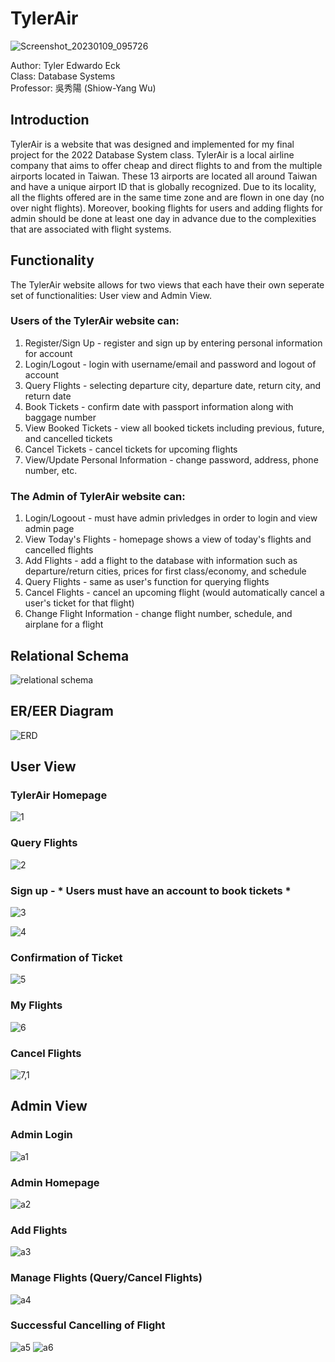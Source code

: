 # TylerAir   

![Screenshot_20230109_095726](https://github.com/Tylereck81/TylerAir/assets/68008817/cf1d4aef-055c-4a61-b3f9-24a8035b62ac)


Author: Tyler Edwardo Eck      
Class: Database Systems   
Professor: 吳秀陽  (Shiow-Yang Wu)     

## Introduction 
TylerAir is a website that was designed and implemented for my final project for the 2022 Database System class. TylerAir is a local airline company that aims to offer cheap and direct flights to and from the multiple airports located in Taiwan. These 13 airports are located all around Taiwan and have a unique airport ID that is globally recognized. Due to its locality, all the flights offered are in the same time zone and are flown in one day (no over night flights). Moreover, booking flights for users and adding flights for admin should be done at least one day in advance due to the complexities that are associated with flight systems. 

## Functionality
The TylerAir website allows for two views that each have their own seperate set of functionalities: User view and Admin View.

### Users of the TylerAir website can:  
1. Register/Sign Up - register and sign up by entering personal information for account
2. Login/Logout - login with username/email and password and logout of account
3. Query Flights - selecting departure city, departure date, return city, and return date
4. Book Tickets - confirm date with passport information along with baggage number
5. View Booked Tickets - view all booked tickets including previous, future, and cancelled tickets
6. Cancel Tickets - cancel tickets for upcoming flights
7. View/Update Personal Information - change password, address, phone number, etc.

### The Admin of TylerAir website can: 
1. Login/Logoout - must have admin privledges in order to login and view admin page
2. View Today's Flights - homepage shows a view of today's flights and cancelled flights
3. Add Flights - add a flight to the database with information such as departure/return cities, prices for first class/economy, and schedule
4. Query Flights - same as user's function for querying flights
5. Cancel Flights - cancel an upcoming  flight (would automatically cancel a user's ticket for that flight)
6. Change Flight Information - change flight number, schedule, and airplane for a flight

## Relational Schema 
![relational schema](https://github.com/Tylereck81/TylerAir/assets/68008817/87437bc9-e3cb-4e44-99b0-dda4d1fb3b43)

## ER/EER Diagram 
![ERD](https://github.com/Tylereck81/TylerAir/assets/68008817/4d8312bc-e85f-414a-9511-4839e86a2de2)

## User View 
### TylerAir Homepage 
![1](https://github.com/Tylereck81/TylerAir/assets/68008817/53463462-6fc1-4451-b260-6d6673afd35a)

### Query Flights
![2](https://github.com/Tylereck81/TylerAir/assets/68008817/3bfdd327-1311-432e-be69-15d12aab446f)

### Sign up -  * Users must have an account to book tickets *
![3](https://github.com/Tylereck81/TylerAir/assets/68008817/5767c8b0-f869-4307-a567-06056533cc96)

![4](https://github.com/Tylereck81/TylerAir/assets/68008817/f5fdaf66-142d-4e93-90dd-af497aa7d647)

### Confirmation of Ticket
![5](https://github.com/Tylereck81/TylerAir/assets/68008817/bf8b168e-64ea-4b5a-8a50-98830d6ff2af)

### My Flights 
![6](https://github.com/Tylereck81/TylerAir/assets/68008817/e2127de9-7890-4e21-9e26-279633d09a60)

### Cancel Flights 
![7,1](https://github.com/Tylereck81/TylerAir/assets/68008817/65898e81-7200-4a34-a938-3ea85b1f6bd4)

## Admin View   
### Admin Login
![a1](https://github.com/Tylereck81/TylerAir/assets/68008817/8a444609-f2ee-4652-b28d-9f82e1c6893f)

### Admin Homepage 
![a2](https://github.com/Tylereck81/TylerAir/assets/68008817/0569c592-62f4-4333-bf89-1921c3c94feb)

### Add Flights
![a3](https://github.com/Tylereck81/TylerAir/assets/68008817/dc944ef0-114a-46e7-a5d3-f9717823b702)

### Manage Flights (Query/Cancel Flights) 
![a4](https://github.com/Tylereck81/TylerAir/assets/68008817/f5b2b3bb-ad2c-4008-817e-f752c9b2f974)

### Successful Cancelling of Flight 
![a5](https://github.com/Tylereck81/TylerAir/assets/68008817/7d6b8982-a930-4b22-9761-c2db9d986049)
![a6](https://github.com/Tylereck81/TylerAir/assets/68008817/6b6bb775-896f-4c79-b800-8528f827b6ea)





